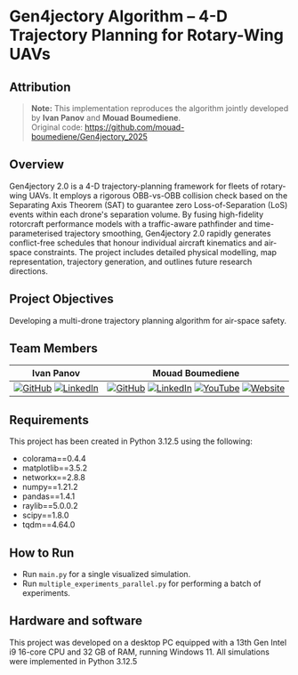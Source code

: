 # Gen4jectory Algorithm – 4-D Trajectory Planning for Rotary-Wing UAVs

## Attribution

> **Note:** This implementation reproduces the algorithm jointly developed by **Ivan Panov** and **Mouad Boumediene**.  
> Original code: https://github.com/mouad-boumediene/Gen4jectory_2025

## Overview
Gen4jectory 2.0 is a 4-D trajectory-planning framework for fleets of rotary-wing UAVs. It employs a rigorous OBB-vs-OBB collision check based on the Separating Axis Theorem (SAT) to guarantee zero Loss-of-Separation (LoS) events within each drone's separation volume. By fusing high-fidelity rotorcraft performance models with a traffic-aware pathfinder and time-parameterised trajectory smoothing, Gen4jectory 2.0 rapidly generates conflict-free schedules that honour individual aircraft kinematics and air-space constraints. The project includes detailed physical modelling, map representation, trajectory generation, and outlines future research directions.
## Project Objectives
Developing a multi-drone trajectory planning algorithm for air-space safety.

## Team Members
| Ivan Panov | Mouad Boumediene |
|:--------------------------------:|:----------------------------------------:|
| [![GitHub](https://img.shields.io/badge/-GitHub-181717?style=flat-square&logo=github&logoColor=white)](https://github.com/SkyIvanCoding) [![LinkedIn](https://img.shields.io/badge/-LinkedIn-0077B5?style=flat-square&logo=linkedin&logoColor=white)](https://www.linkedin.com/in/ivan-panov-0ba21476/) | [![GitHub](https://img.shields.io/badge/-GitHub-181717?style=flat-square&logo=github&logoColor=white)](https://github.com/mouad-boumediene) [![LinkedIn](https://img.shields.io/badge/-LinkedIn-0077B5?style=flat-square&logo=linkedin&logoColor=white)](https://www.linkedin.com/in/mouad-boumediene/) [![YouTube](https://img.shields.io/badge/-YouTube-FF0000?style=flat-square&logo=youtube&logoColor=white)](https://www.youtube.com/@MBmoumediene-R) [![Website](https://img.shields.io/badge/-Website-000000?style=flat-square&logo=web&logoColor=white)](https://mouadboumediene.com) |

## Requirements
This project has been created in Python 3.12.5 using the following:

- colorama==0.4.4
- matplotlib==3.5.2
- networkx==2.8.8
- numpy==1.21.2
- pandas==1.4.1
- raylib==5.0.0.2
- scipy==1.8.0
- tqdm==4.64.0

## How to Run
- Run `main.py` for a single visualized simulation.
- Run `multiple_experiments_parallel.py` for performing a batch of experiments.
  
## Hardware and software
This project was developed on a desktop PC equipped with a 13th Gen Intel i9 16-core CPU and 32 GB of RAM, running Windows 11.
All simulations were implemented in Python 3.12.5
